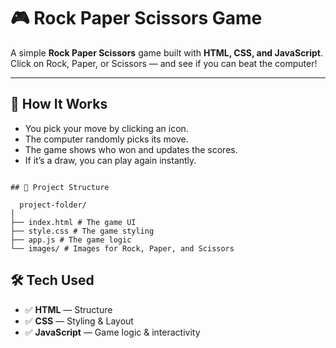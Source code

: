 # 🎮 Rock Paper Scissors Game

A simple **Rock Paper Scissors** game built with **HTML, CSS, and JavaScript**.  
Click on Rock, Paper, or Scissors — and see if you can beat the computer!

---

## 🚀 How It Works

- You pick your move by clicking an icon.
- The computer randomly picks its move.
- The game shows who won and updates the scores.
- If it’s a draw, you can play again instantly.

```

## 📂 Project Structure

  project-folder/
│
├── index.html # The game UI
├── style.css # The game styling
├── app.js # The game logic
└── images/ # Images for Rock, Paper, and Scissors
```

## 🛠️ Tech Used

- ✅ **HTML** — Structure
- ✅ **CSS** — Styling & Layout
- ✅ **JavaScript** — Game logic & interactivity
